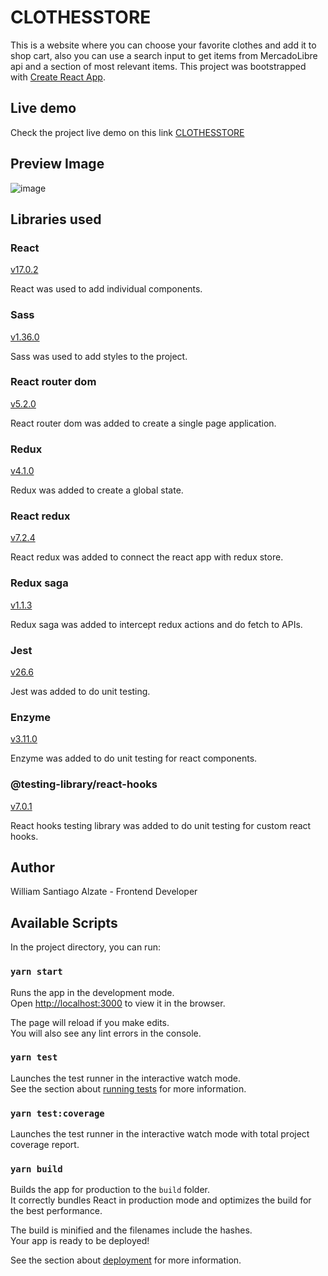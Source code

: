 # CLOTHESSTORE

This is a website where you can choose your favorite clothes and add it to shop cart, also you can use a search input to get items from MercadoLibre api and a section of most relevant items. This project was bootstrapped with [Create React App](https://github.com/facebook/create-react-app).

## Live demo

Check the project live demo on this link [CLOTHESSTORE](https://clothes-store-test.web.app/)

## Preview Image

![image](https://user-images.githubusercontent.com/55466321/127030817-b8937859-ec7c-4cd4-9fe5-beeced236655.png)

## Libraries used

### React

[v17.0.2](https://reactjs.org/)

React was used to add individual components.

### Sass

[v1.36.0](https://sass-lang.com/)

Sass was used to add styles to the project.

### React router dom

[v5.2.0](https://reacttraining.com/react-router/)

React router dom was added to create a single page application.

### Redux

[v4.1.0](https://redux.js.org/)

Redux was added to create a global state.

### React redux

[v7.2.4](https://react-redux.js.org/)

React redux was added to connect the react app with redux store.

### Redux saga

[v1.1.3](https://redux-saga.js.org/)

Redux saga was added to intercept redux actions and do fetch to APIs.

### Jest

[v26.6](https://jestjs.io/)

Jest was added to do unit testing.

### Enzyme

[v3.11.0](https://enzymejs.github.io/enzyme/)

Enzyme was added to do unit testing for react components.

### @testing-library/react-hooks

[v7.0.1](https://react-hooks-testing-library.com/)

React hooks testing library was added to do unit testing for custom react hooks.

## Author

William Santiago Alzate - Frontend Developer

## Available Scripts

In the project directory, you can run:

### `yarn start`

Runs the app in the development mode.\
Open [http://localhost:3000](http://localhost:3000) to view it in the browser.

The page will reload if you make edits.\
You will also see any lint errors in the console.

### `yarn test`

Launches the test runner in the interactive watch mode.\
See the section about [running tests](https://facebook.github.io/create-react-app/docs/running-tests) for more information.

### `yarn test:coverage`

Launches the test runner in the interactive watch mode with total project coverage report.

### `yarn build`

Builds the app for production to the `build` folder.\
It correctly bundles React in production mode and optimizes the build for the best performance.

The build is minified and the filenames include the hashes.\
Your app is ready to be deployed!

See the section about [deployment](https://facebook.github.io/create-react-app/docs/deployment) for more information.
